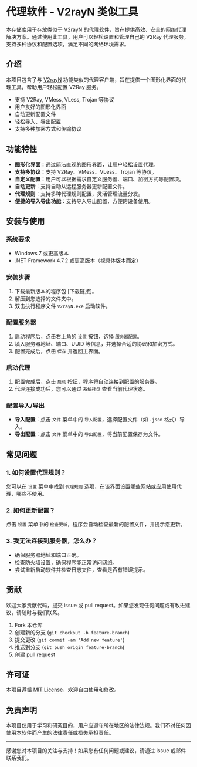 # 代理软件 - V2rayN 类似工具

本存储库用于存放类似于 [V2rayN](https://github.com/2dust/v2rayN) 的代理软件，旨在提供高效、安全的网络代理解决方案。通过使用此工具，用户可以轻松设置和管理自己的 V2Ray 代理服务，支持多种协议和配置选项，满足不同的网络环境需求。

## 介绍

本项目包含了与 [V2rayN](https://github.com/2dust/v2rayN) 功能类似的代理客户端，旨在提供一个图形化界面的代理工具，帮助用户轻松配置 V2Ray 服务。

- 支持 V2Ray, VMess, VLess, Trojan 等协议
- 用户友好的图形化界面
- 自动更新配置文件
- 轻松导入、导出配置
- 支持多种加密方式和传输协议

## 功能特性

- **图形化界面**：通过简洁直观的图形界面，让用户轻松设置代理。
- **支持多协议**：支持 V2Ray、VMess、VLess、Trojan 等协议。
- **自定义配置**：用户可以根据需求自定义服务器、端口、加密方式等配置项。
- **自动更新**：支持自动从远程服务器更新配置文件。
- **代理规则**：支持多种代理规则配置，灵活管理流量分发。
- **便捷的导入导出功能**：支持导入导出配置，方便跨设备使用。

## 安装与使用

### 系统要求

- Windows 7 或更高版本
- .NET Framework 4.7.2 或更高版本（视具体版本而定）

### 安装步骤

1. 下载最新版本的程序包 [下载链接]。
2. 解压到您选择的文件夹中。
3. 双击执行程序文件 `V2rayN.exe` 启动软件。

### 配置服务器

1. 启动程序后，点击右上角的 `设置` 按钮，选择 `服务器配置`。
2. 填入服务器地址、端口、UUID 等信息，并选择合适的协议和加密方式。
3. 配置完成后，点击 `保存` 并返回主界面。

### 启动代理

1. 配置完成后，点击 `启动` 按钮，程序将自动连接到配置的服务器。
2. 代理连接成功后，您可以通过 `系统托盘` 查看当前代理状态。

### 配置导入/导出

- **导入配置**：点击 `文件` 菜单中的 `导入配置`，选择配置文件（如 `.json` 格式）导入。
- **导出配置**：点击 `文件` 菜单中的 `导出配置`，将当前配置保存为文件。

## 常见问题

### 1. 如何设置代理规则？

您可以在 `设置` 菜单中找到 `代理规则` 选项，在该界面设置哪些网站或应用使用代理，哪些不使用。

### 2. 如何更新配置？

点击 `设置` 菜单中的 `检查更新`，程序会自动检查最新的配置文件，并提示您更新。

### 3. 我无法连接到服务器，怎么办？

- 确保服务器地址和端口正确。
- 检查防火墙设置，确保程序能正常访问网络。
- 尝试重新启动软件并检查日志文件，查看是否有错误提示。

## 贡献

欢迎大家贡献代码，提交 issue 或 pull request。如果您发现任何问题或有改进建议，请随时与我们联系。

1. Fork 本仓库
2. 创建新的分支 (`git checkout -b feature-branch`)
3. 提交更改 (`git commit -am 'Add new feature'`)
4. 推送到分支 (`git push origin feature-branch`)
5. 创建 pull request

## 许可证

本项目遵循 [MIT License](LICENSE)，欢迎自由使用和修改。

## 免责声明

本项目仅用于学习和研究目的，用户应遵守所在地区的法律法规。我们不对任何因使用本软件而产生的法律责任或损失承担责任。

---

感谢您对本项目的关注与支持！如果您有任何问题或建议，请通过 issue 或邮件联系我们。
